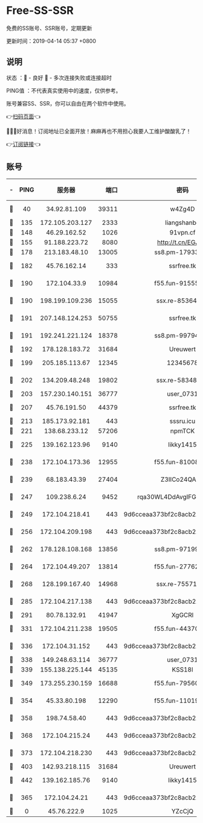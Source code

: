 # Free-SS-SSR

免费的SS账号、SSR账号，定期更新

更新时间：2019-04-14 05:37 +0800

## 说明

状态     ：🙂 - 良好 🙁 - 多次连接失败或连接超时

PING值   ：不代表真实使用中的速度，仅供参考。

账号兼容SS、SSR，你可以自由在两个软件中使用。

👉[扫码页面](https://liesauer.github.io/Free-SS-SSR/)👈

🎉🎉🎉好消息！订阅地址已全面开放！麻麻再也不用担心我要人工维护酸酸乳了！

👉[订阅链接](https://www.liesauer.net/yogurt/subscribe?ACCESS_TOKEN=DAYxR3mMaZAsaqUb)👈

## 账号

|-|PING|服务器|端口|密码|加密方式|区域|
|:----:|:----:|:-----:|-----:|:----:|:----:|:----:|
|🙂|40|34.92.81.109|39311|w4Zg4D|chacha20-ietf|US|
|🙂|135|172.105.203.127|2333|liangshanbo|chacha20|JP|
|🙂|148|46.29.162.52|1026|91vpn.cf|rc4-md5|RU|
|🙂|155|91.188.223.72|8080|http://t.cn/EGJIyrl|rc4-md5|RU|
|🙂|178|213.183.48.10|13005|ss8.pm-17933646|rc4-md5|RU|
|🙂|182|45.76.162.14|333|ssrfree.tk|aes-256-cfb|SG|
|🙂|190|172.104.33.9|10984|f55.fun-91555287|aes-256-cfb|SG|
|🙂|190|198.199.109.236|15055|ssx.re-85364694|aes-256-cfb|US|
|🙂|191|207.148.124.253|50755|ssrfree.tk|aes-256-cfb|SG|
|🙂|191|192.241.221.124|18378|ss8.pm-99794211|aes-256-cfb|US|
|🙂|192|178.128.183.72|31684|Ureuwert|chacha20|US|
|🙂|199|205.185.113.67|12345|12345678|aes-256-cfb|US|
|🙂|202|134.209.48.248|19802|ssx.re-58348307|aes-256-cfb|US|
|🙂|203|157.230.140.151|36777|user_0731|chacha20|US|
|🙂|207|45.76.191.50|44379|ssrfree.tk|aes-256-cfb|SG|
|🙂|213|185.173.92.181|443|sssru.icu|rc4-md5|RU|
|🙂|221|138.68.233.12|57206|npmTCK|rc4-md5|US|
|🙂|225|139.162.123.96|9140|likky1415|aes-256-cfb|JP|
|🙂|238|172.104.173.36|12955|f55.fun-81008774|aes-256-cfb|SG|
|🙂|239|68.183.43.39|27404|Z3IICo24QAHu|aes-256-cfb|GB|
|🙂|247|109.238.6.24|9452|rqa30WL4DdAvgIFG6Fs3znzTa|aes-256-cfb|FR|
|🙂|249|172.104.218.41|443|9d6cceaa373bf2c8acb22e60b6a58be6|aes-256-cfb|US|
|🙂|256|172.104.209.198|443|9d6cceaa373bf2c8acb22e60b6a58be6|aes-256-cfb|US|
|🙂|262|178.128.108.168|13856|ss8.pm-97199813|aes-256-cfb|SG|
|🙂|264|172.104.49.207|13814|f55.fun-27762527|aes-256-cfb|SG|
|🙂|268|128.199.167.40|14968|ssx.re-75571963|aes-256-cfb|SG|
|🙂|285|172.104.217.138|443|9d6cceaa373bf2c8acb22e60b6a58be6|aes-256-cfb|US|
|🙂|291|80.78.132.91|41947|XgGCRl|rc4-md5|DE|
|🙂|331|172.104.211.238|19505|f55.fun-44370256|aes-256-cfb|US|
|🙂|336|172.104.31.152|443|9d6cceaa373bf2c8acb22e60b6a58be6|aes-256-cfb|US|
|🙂|338|149.248.63.114|36777|user_0731|chacha20|CA|
|🙂|339|155.138.225.144|45135|KSS18l|rc4-md5|US|
|🙂|349|173.255.230.159|16688|f55.fun-79560972|aes-256-cfb|US|
|🙂|354|45.33.80.198|12290|f55.fun-11019774|aes-256-cfb|US|
|🙂|358|198.74.58.40|443|9d6cceaa373bf2c8acb22e60b6a58be6|aes-256-cfb|US|
|🙂|368|172.104.215.24|443|9d6cceaa373bf2c8acb22e60b6a58be6|aes-256-cfb|US|
|🙂|373|172.104.218.230|443|9d6cceaa373bf2c8acb22e60b6a58be6|aes-256-cfb|US|
|🙂|403|142.93.218.115|31684|Ureuwert|chacha20|IN|
|🙂|442|139.162.185.76|9140|likky1415|aes-256-cfb|DE|
|🙁|365|172.104.24.21|443|9d6cceaa373bf2c8acb22e60b6a58be6|aes-256-cfb|US|
|🙁|0|45.76.222.9|1025|YZcCjQ|rc4-md5|JP|
